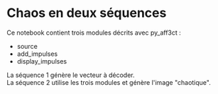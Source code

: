 # Chaos en deux séquences
Ce notebook contient trois modules décrits avec py_aff3ct :  
 - source  
 - add_impulses  
 - display_impulses  
 
La séquence 1 génère le vecteur à décoder.  
La séquence 2 utilise les trois modules et génère l'image "chaotique".  
 
